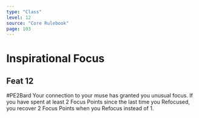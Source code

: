 ```yaml
---
type: "Class"
level: 12
source: "Core Rulebook"
page: 103
---
```

# Inspirational Focus
## Feat 12
#PE2Bard
Your connection to your muse has granted you unusual focus. If you have spent at least 2 Focus Points since the last time you Refocused, you recover 2 Focus Points when you Refocus instead of 1.
